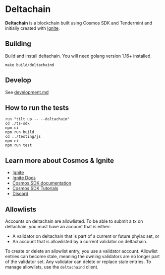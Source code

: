 # Deltachain

**Deltachain** is a blockchain built using Cosmos SDK and Tendermint and initially created with [Ignite](https://github.com/ignite).

## Building

Build and install deltachain.  You will need golang version 1.16+ installed.

```
make build/deltachaind
```

## Develop

See [development.md](./development.md)

## How to run the tests

    run "tilt up -- --deltachain"
    cd ./ts-sdk
    npm ci
    npm run build
    cd ../testing/js
    npm ci
    npm run test

## Learn more about Cosmos & Ignite

- [Ignite](https://github.com/ignite)
- [Ignite Docs](https://docs.ignite.com/)
- [Cosmos SDK documentation](https://docs.cosmos.network)
- [Cosmos SDK Tutorials](https://tutorials.cosmos.network)
- [Discord](https://discord.gg/cosmosnetwork)

## Allowlists

Accounts on deltachain are allowlisted.  To be able to submit a tx on deltachain, you must have an account that is either:
* A validator on deltachain that is part of a current or future phylax set, or
* An account that is allowlisted by a current validator on deltachain.

To create or delete an allowlist entry, you use a validator account.  Allowlist entries can become stale,
meaning the owning validators are no longer part of the validator set.  Any validator can delete or replace stale entries.
To manage allowlists, use the `deltachaind` client.

